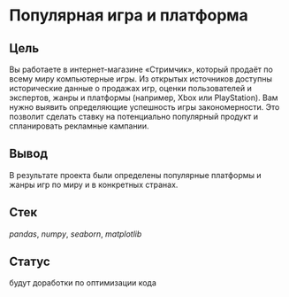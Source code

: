 # Популярная игра и платформа

## Цель

Вы работаете в интернет-магазине «Стримчик», который продаёт по всему миру компьютерные игры. Из открытых источников доступны исторические данные о продажах игр, оценки пользователей и экспертов, жанры и платформы (например, Xbox или PlayStation). Вам нужно выявить определяющие успешность игры закономерности. Это позволит сделать ставку на потенциально популярный продукт и спланировать рекламные кампании.

## Вывод

В результате проекта были определены популярные платформы и жанры игр по миру и в конкретных странах.

## Стек

*pandas*, *numpy*, *seaborn*, *matplotlib*

## Статус

будут доработки по оптимизации кода

